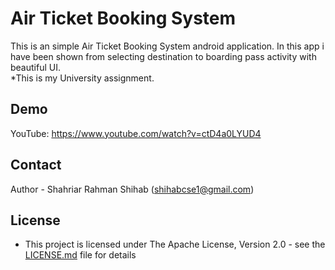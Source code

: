 # Air Ticket Booking System

This is an simple Air Ticket Booking System android application. In this app i have been shown from selecting destination to boarding pass activity with beautiful UI.  
*This is my University assignment.

## Demo

YouTube: https://www.youtube.com/watch?v=ctD4a0LYUD4


## Contact

Author - Shahriar Rahman Shihab ([shihabcse1@gmail.com](mailto:shihabcse1@gmail.com))


## License

* This project is licensed under The Apache License, Version 2.0 - see the [LICENSE.md](/LICENSE) file for details

